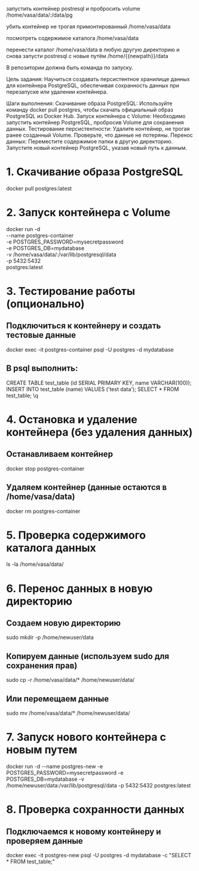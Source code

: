 запустить контейнер postresql и пробросить volume /home/vasa/data/:/data/pg

убить контейнер не трогая примонтированный /home/vasa/data

посмотреть содержимое каталога /home/vasa/data

перенести каталог /home/vasa/data в любую другую директорию и снова запусти postresql c новые путём /home/{{newpath}}/data

В репозитории должна быть команда по запуску.

Цель задания:
Научиться создавать персистентное хранилище данных для контейнера PostgreSQL, обеспечивая сохранность данных при перезапуске или удалении контейнера.

Шаги выполнения:
Скачивание образа PostgreSQL:
Используйте команду docker pull postgres, чтобы скачать официальный образ PostgreSQL из Docker Hub.
Запуск контейнера с Volume:
Необходимо запустить контейнер PostgreSQL, пробросив Volume для сохранения данных.
Тестирование персистентности:
Удалите контейнер, не трогая ранее созданный Volume.
Проверьте, что данные не потеряны.
Перенос данных:
Переместите содержимое папки в другую директорию.
Запустите новый контейнер PostgreSQL, указав новый путь к данным.
# 1. Скачивание образа PostgreSQL
docker pull postgres:latest
# 2. Запуск контейнера с Volume
docker run -d \
  --name postgres-container \
  -e POSTGRES_PASSWORD=mysecretpassword \
  -e POSTGRES_DB=mydatabase \
  -v /home/vasa/data/:/var/lib/postgresql/data \
  -p 5432:5432 \
  postgres:latest
# 3. Тестирование работы (опционально)
## Подключиться к контейнеру и создать тестовые данные
docker exec -it postgres-container psql -U postgres -d mydatabase
## В psql выполнить:
CREATE TABLE test_table (id SERIAL PRIMARY KEY, name VARCHAR(100));
INSERT INTO test_table (name) VALUES ('test data');
SELECT * FROM test_table;
\q
# 4. Остановка и удаление контейнера (без удаления данных)
## Останавливаем контейнер
docker stop postgres-container
## Удаляем контейнер (данные остаются в /home/vasa/data)
docker rm postgres-container
# 5. Проверка содержимого каталога данных
ls -la /home/vasa/data/
# 6. Перенос данных в новую директорию
## Создаем новую директорию
sudo mkdir -p /home/newuser/data
## Копируем данные (используем sudo для сохранения прав)
sudo cp -r /home/vasa/data/* /home/newuser/data/
## Или перемещаем данные
sudo mv /home/vasa/data/* /home/newuser/data/
# 7. Запуск нового контейнера с новым путем
docker run -d --name postgres-new -e POSTGRES_PASSWORD=mysecretpassword -e POSTGRES_DB=mydatabase -v /home/newuser/data:/var/lib/postgresql/data -p 5432:5432 postgres:latest
# 8. Проверка сохранности данных
## Подключаемся к новому контейнеру и проверяем данные
docker exec -it postgres-new psql -U postgres -d mydatabase -c "SELECT * FROM test_table;"
